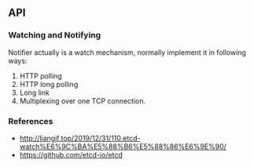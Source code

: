 ## API 

### Watching and Notifying 

Notifier actually is a watch mechanism, normally implement it in following ways:
1. HTTP polling
2. HTTP long polling
3. Long link
4. Multiplexing over one TCP connection.

### References

* http://liangjf.top/2019/12/31/110.etcd-watch%E6%9C%BA%E5%88%B6%E5%88%86%E6%9E%90/
* https://github.com/etcd-io/etcd